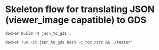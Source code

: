# Skeleton flow for translating JSON (viewer_image capatible) to GDS
````
docker build -t json_to_gds .

docker run -it json_to_gds bash -c "cd /src && ./tester"
````
